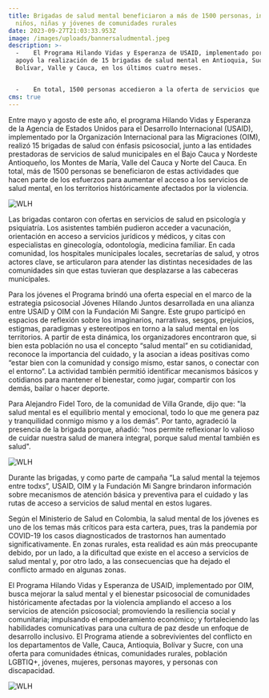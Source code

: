 ```yaml
---
title: Brigadas de salud mental beneficiaron a más de 1500 personas, incluyendo
  niños, niñas y jóvenes de comunidades rurales
date: 2023-09-27T21:03:33.953Z
image: /images/uploads/bannersaludmental.jpeg
description: >-
  -    El Programa Hilando Vidas y Esperanza de USAID, implementado por OIM,
  apoyó la realización de 15 brigadas de salud mental en Antioquia, Sucre,
  Bolívar, Valle y Cauca, en los últimos cuatro meses.


  -    En total, 1500 personas accedieron a la oferta de servicios que llegaron a las comunidades, entre ellos, acciones conjuntas de la estrategia Jóvenes Hilando Juntos, la estrategia psicosocial del Programa, en alianza con la Fundación Mi Sangre.
cms: true
---
```

Entre mayo y agosto de este año, el programa Hilando Vidas y Esperanza de la Agencia de Estados Unidos para el Desarrollo Internacional (USAID), implementado por la Organización Internacional para las Migraciones (OIM), realizó 15 brigadas de salud con énfasis psicosocial, junto a las entidades prestadoras de servicios de salud municipales en el Bajo Cauca y Nordeste Antioqueño, los Montes de María, Valle del Cauca y Norte del Cauca. En total, más de 1500 personas se beneficiaron de estas actividades que hacen parte de los esfuerzos para aumentar el acceso a los servicios de salud mental, en los territorios históricamente afectados por la violencia. 

![WLH](https://colombia.iom.int/sites/g/files/tmzbdl1011/files/images/Notas/bannersaludmental4.jpg)

Las brigadas contaron con ofertas en servicios de salud en psicología y psiquiatría. Los asistentes también pudieron acceder a vacunación, orientación en acceso a servicios jurídicos y médicos, y citas con especialistas en ginecología, odontología, medicina familiar. En cada comunidad, los hospitales municipales locales, secretarías de salud, y otros actores clave, se articularon para atender las distintas necesidades de las comunidades sin que estas tuvieran que desplazarse a las cabeceras municipales. 

Para los jóvenes el Programa brindó una oferta especial en el marco de la estrategia psicosocial Jóvenes Hilando Juntos desarrollada en una alianza entre USAID y OIM con la Fundación Mi Sangre. Este grupo participó en espacios de reflexión sobre los imaginarios, narrativas, sesgos, prejuicios, estigmas, paradigmas y estereotipos en torno a la salud mental en los territorios. A partir de esta dinámica, los organizadores encontraron que, si bien esta población no usa el concepto “salud mental” en su cotidianidad, reconoce la importancia del cuidado, y la asocian a ideas positivas como “estar bien con la comunidad y consigo mismo, estar sanos, o conectar con el entorno”. La actividad también permitió identificar mecanismos básicos y cotidianos para mantener el bienestar, como jugar, compartir con los demás, bailar o hacer deporte. 

Para Alejandro Fidel Toro, de la comunidad de Villa Grande, dijo que: "la salud mental es el equilibrio mental y emocional, todo lo que me genera paz y tranquilidad conmigo mismo y a los demás”. Por tanto, agradeció la presencia de la brigada porque, añadió: “nos permite reflexionar lo valioso de cuidar nuestra salud de manera integral, porque salud mental también es salud".

![WLH](https://colombia.iom.int/sites/g/files/tmzbdl1011/files/images/Notas/bannersaludmental2.jpg)

Durante las brigadas, y como parte de campaña “La salud mental la tejemos entre todxs”, USAID, OIM y la Fundación Mi Sangre brindaron información sobre mecanismos de atención básica y preventiva para el cuidado y las rutas de acceso a servicios de salud mental en estos lugares.

Según el Ministerio de Salud en Colombia, la salud mental de los jóvenes es uno de los temas más críticos para esta cartera, pues, tras la pandemia por COVID-19 los casos diagnosticados de trastornos han aumentado significativamente. En zonas rurales, esta realidad es aún más preocupante debido, por un lado, a la dificultad que existe en el acceso a servicios de salud mental y, por otro lado, a las consecuencias que ha dejado el conflicto armado en algunas zonas.

El Programa Hilando Vidas y Esperanza de USAID, implementado por OIM, busca mejorar la salud mental y el bienestar psicosocial de comunidades históricamente afectadas por la violencia ampliando el acceso a los servicios de atención psicosocial; promoviendo la resiliencia social y comunitaria; impulsando el empoderamiento económico; y fortaleciendo las habilidades comunicativas para una cultura de paz desde un enfoque de desarrollo inclusivo. El Programa atiende a sobrevivientes del conflicto en los departamentos de Valle, Cauca, Antioquia, Bolívar y Sucre, con una oferta para comunidades étnicas, comunidades rurales, población LGBTIQ+, jóvenes, mujeres, personas mayores, y personas con discapacidad.

![WLH](https://colombia.iom.int/sites/g/files/tmzbdl1011/files/images/Notas/bannersaludmental3.jpg)